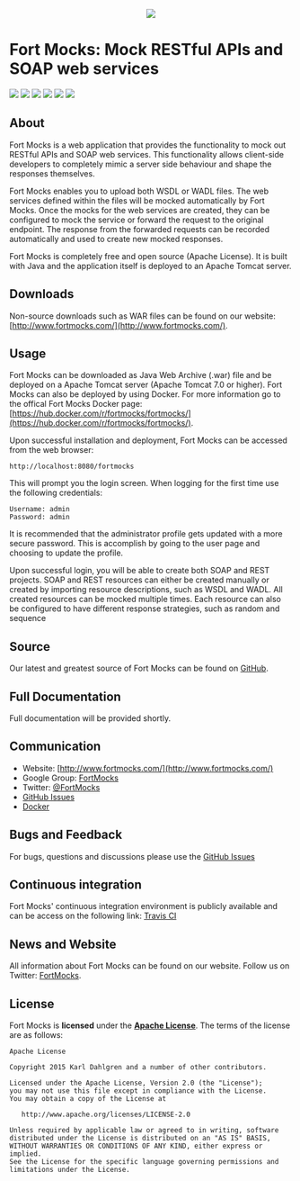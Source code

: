 <p align="center"><img src="http://fortmocks.com/images/fm-logo-small.png"></div></p>

# Fort Mocks: Mock RESTful APIs and SOAP web services

[![][travis img]][travis]
[![][codecov img]][codecov]
[![][release img]][release]
[![][license img]][license]
[![][docker stars img]][docker stars]
[![][docker pulls img]][docker pulls]

## About

Fort Mocks is a web application that provides the functionality to mock out RESTful APIs and SOAP web services. This functionality allows client-side developers to completely mimic a server side behaviour and shape the responses themselves.

Fort Mocks enables you to upload both WSDL or WADL files. The web services defined within the files will be mocked automatically by Fort Mocks. Once the mocks for the web services are created, they can be configured to mock the service or forward the request to the original endpoint. The response from the forwarded requests can be recorded automatically and used to create new mocked responses.

Fort Mocks is completely free and open source (Apache License). It is built with Java and the application itself is deployed to an Apache Tomcat server.

## Downloads

Non-source downloads such as WAR files can be found on our website: [http://www.fortmocks.com/](http://www.fortmocks.com/).

## Usage

Fort Mocks can be downloaded as Java Web Archive (.war) file and be deployed on a Apache Tomcat server (Apache Tomcat 7.0 or higher). Fort Mocks can also be deployed by using Docker. For more information go to the offical Fort Mocks Docker page: [https://hub.docker.com/r/fortmocks/fortmocks/](https://hub.docker.com/r/fortmocks/fortmocks/). 

Upon successful installation and deployment, Fort Mocks can be accessed from the web browser:

    http://localhost:8080/fortmocks
    
This will prompt you the login screen. When logging for the first time use the following credentials: 

    Username: admin 
    Password: admin 

It is recommended that the administrator profile gets updated with a more secure password. This is accomplish by going to the user page and choosing to update the profile.

Upon successful login, you will be able to create both SOAP and REST projects. SOAP and REST resources can either be created manually or created by importing resource descriptions, such as WSDL and WADL. All created resources can be mocked multiple times. Each resource can also be configured to have different response strategies, such as random and sequence

## Source

Our latest and greatest source of Fort Mocks can be found on [GitHub](https://github.com/fortmocks/fortmocks/).

## Full Documentation

Full documentation will be provided shortly.

## Communication
- Website: [http://www.fortmocks.com/](http://www.fortmocks.com/)
- Google Group: [FortMocks](http://groups.google.com/d/forum/fortmocks)
- Twitter: [@FortMocks](http://twitter.com/FortMocks)
- [GitHub Issues](https://github.com/fortmocks/fortmocks/issues)
- [Docker](https://hub.docker.com/r/fortmocks/fortmocks/)

## Bugs and Feedback

For bugs, questions and discussions please use the [GitHub Issues](https://github.com/fortmocks/fortmocks/issues)

## Continuous integration

Fort Mocks' continuous integration environment is publicly available and can be access on the following link: [Travis CI](https://travis-ci.org/fortmocks/fortmocks)

## News and Website

All information about Fort Mocks can be found on our website. Follow us on Twitter: [FortMocks](http://twitter.com/FortMocks).

## License

Fort Mocks is **licensed** under the **[Apache License](https://github.com/fortmocks/fortmocks/blob/master/LICENSE)**. The terms of the license are as follows:

    Apache License

    Copyright 2015 Karl Dahlgren and a number of other contributors.

    Licensed under the Apache License, Version 2.0 (the "License");
    you may not use this file except in compliance with the License.
    You may obtain a copy of the License at

       http://www.apache.org/licenses/LICENSE-2.0

    Unless required by applicable law or agreed to in writing, software
    distributed under the License is distributed on an "AS IS" BASIS,
    WITHOUT WARRANTIES OR CONDITIONS OF ANY KIND, either express or implied.
    See the License for the specific language governing permissions and
    limitations under the License.

[travis]:https://travis-ci.org/fortmocks/fortmocks
[travis img]:https://travis-ci.org/fortmocks/fortmocks.svg?branch=develop

[release]:https://github.com/fortmocks/fortmocks/releases
[release img]:https://img.shields.io/github/release/fortmocks/fortmocks.svg

[license]:LICENSE
[license img]:https://img.shields.io/badge/license-Apache%202-blue.svg

[codecov]:https://codecov.io/github/fortmocks/fortmocks
[codecov img]:https://img.shields.io/codecov/c/github/fortmocks/fortmocks/develop.svg

[docker stars]:https://hub.docker.com/r/fortmocks/fortmocks/
[docker stars img]:https://img.shields.io/docker/stars/fortmocks/fortmocks.svg

[docker pulls]:https://hub.docker.com/r/fortmocks/fortmocks/
[docker pulls img]:https://img.shields.io/docker/pulls/fortmocks/fortmocks.svg
